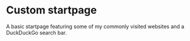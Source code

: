 # Custom startpage

A basic startpage featuring some of my commonly visited websites and a DuckDuckGo search bar.